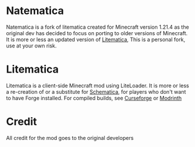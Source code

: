 Natematica
==============
Natematica is a fork of litematica created for Minecraft version 1.21.4 as the original dev has decided to focus on porting to older versions of Minecraft.
It is more or less an updated version of [Litematica](https://modrinth.com/mod/litematica),
This is a personal fork, use at your own risk.

Litematica
==============
Litematica is a client-side Minecraft mod using LiteLoader.
It is more or less a re-creation of or a substitute for [Schematica](https://www.curseforge.com/minecraft/mc-mods/schematica),
for players who don't want to have Forge installed.
For compiled builds, see [Curseforge](https://www.curseforge.com/minecraft/mc-mods/litematica) or [Modrinth](https://modrinth.com/mod/litematica)

Credit
==============
All credit for the mod goes to the original developers